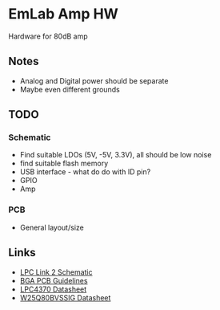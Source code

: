 # EmLab Amp HW
Hardware for 80dB amp

## Notes
- Analog and Digital power should be separate
- Maybe even different grounds 

## TODO
### Schematic
- Find suitable LDOs (5V, -5V, 3.3V), all should be low noise
- find suitable flash memory
- USB interface - what do do with ID pin?
- GPIO
- Amp

### PCB
- General layout/size

## Links
- [LPC Link 2 Schematic](https://www.nxp.com/downloads/en/schematics/LPC-Link2-SCH.pdf)
- [BGA PCB Guidelines](https://www.nxp.com/docs/en/application-note/AN10778.pdf)
- [LPC4370 Datasheet](https://www.nxp.com/docs/en/data-sheet/LPC4370.pdf)
- [W25Q80BVSSIG Datasheet](https://openwrt.org/_media/media/datasheets/flash/w25q80bv.pdf)

